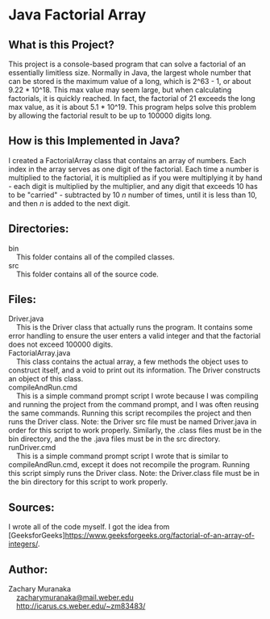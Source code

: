 # Java Factorial Array

## What is this Project?

This project is a console-based program that can solve a factorial of an essentially limitless size. Normally in Java, the largest whole number that can be stored is the maximum value of a long, which is 2^63 - 1, or about 9.22 * 10^18. This max value may seem large, but when calculating factorials, it is quickly reached. In fact, the factorial of 21 exceeds the long max value, as it is about 5.1 * 10^19. This program helps solve this problem by allowing the factorial result to be up to 100000 digits long.

## How is this Implemented in Java?

I created a FactorialArray class that contains an array of numbers. Each index in the array serves as one digit of the factorial. Each time a number is multiplied to the factorial, it is multiplied as if you were multiplying it by hand - each digit is multiplied by the multiplier, and any digit that exceeds 10 has to be "carried" - subtracted by 10 *n* number of times, until it is less than 10, and then *n* is added to the next digit.

## Directories:

bin  
&nbsp;&nbsp;&nbsp;&nbsp;This folder contains all of the compiled classes.    
src  
&nbsp;&nbsp;&nbsp;&nbsp;This folder contains all of the source code.

## Files:

Driver.java  
&nbsp;&nbsp;&nbsp;&nbsp;This is the Driver class that actually runs the program. It contains some error handling to ensure the user enters a valid integer and that the factorial does not exceed 100000 digits.  
FactorialArray.java  
&nbsp;&nbsp;&nbsp;&nbsp;This class contains the actual array, a few methods the object uses to construct itself, and a void to print out its information. The Driver constructs an object of this class.    
compileAndRun.cmd  
&nbsp;&nbsp;&nbsp;&nbsp;This is a simple command prompt script I wrote because I was compiling and running the project from the command prompt, and I was often reusing the same commands. Running this script recompiles the project and then runs the Driver class. Note: the Driver src file must be named Driver.java in order for this script to work properly. Similarly, the .class files must be in the bin directory, and the the .java files must be in the src directory.  
runDriver.cmd  
&nbsp;&nbsp;&nbsp;&nbsp;This is a simple command prompt script I wrote that is similar to compileAndRun.cmd, except it does not recompile the program. Running this script simply runs the Driver class. Note: the Driver.class file must be in the bin directory for this script to work properly.

## Sources:

I wrote all of the code myself. I got the idea from [GeeksforGeeks]https://www.geeksforgeeks.org/factorial-of-an-array-of-integers/.

## Author:

Zachary Muranaka  
&nbsp;&nbsp;&nbsp;&nbsp;zacharymuranaka@mail.weber.edu  
&nbsp;&nbsp;&nbsp;&nbsp;http://icarus.cs.weber.edu/~zm83483/
